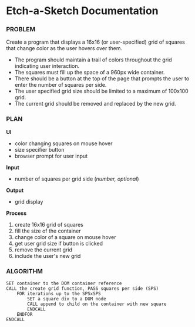 # Etch-a-Sketch Documentation
### PROBLEM 
Create a program that displays a 16x16 (or user-specified) grid of squares that change color as the user hovers over them. 
* The program should maintain a trail of colors throughout the grid indicating user interaction.
* The squares must fill up the space of a 960px wide container.
* There should be a button at the top of the page that prompts the user to enter the number of squares per side. 
* The user specified grid size should be limited to a maximum of 100x100 grid.
* The current grid should be removed and replaced by the new grid.

### PLAN
**UI**
- color changing squares on mouse hover
- size specifier button
- browser prompt for user input

**Input**
- number of squares per grid side (_number, optional_)

**Output**
- grid display

**Process**
1. create 16x16 grid of squares
2. fill the size of the container
3. change color of a square on mouse hover
4. get user grid size if button is clicked
5. remove the current grid
6. include the user's new grid

### ALGORITHM
```
SET container to the DOM container reference
CALL the create grid function, PASS squares per side (SPS)
    FOR iterations up to the SPSxSPS
        SET a square div to a DOM node
        CALL append to child on the container with new square
        ENDCALL
    ENDFOR
ENDCALL
```